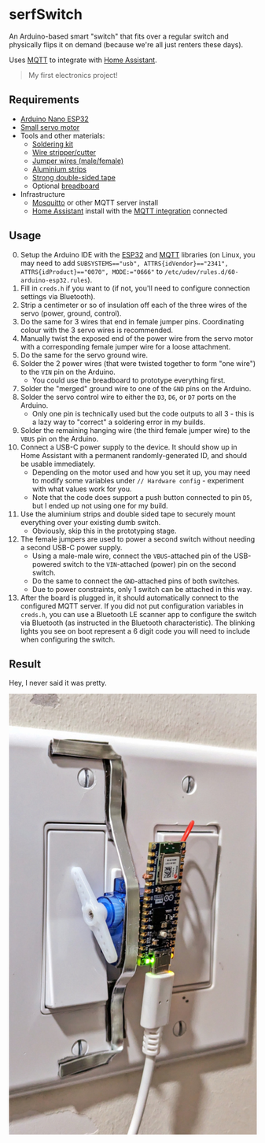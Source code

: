 # serfSwitch

An Arduino-based smart "switch" that fits over a regular switch and physically flips it on demand (because we're all just renters these days).

Uses [MQTT](https://mqtt.org/) to integrate with [Home Assistant](https://www.home-assistant.io/).

> My first electronics project!

## Requirements

- [Arduino Nano ESP32](https://docs.arduino.cc/hardware/nano-esp32)
- [Small servo motor](https://www.amazon.ca/dp/B0BMFY8SX8?psc=1&ref=ppx_yo2ov_dt_b_product_details)
- Tools and other materials:
  - [Soldering kit](https://www.amazon.ca/dp/B085Y328GK?psc=1&ref=ppx_yo2ov_dt_b_product_details)
  - [Wire stripper/cutter](https://www.amazon.ca/dp/B073YG65N2?ref=ppx_yo2ov_dt_b_product_details&th=1)
  - [Jumper wires (male/female)](https://www.amazon.ca/IZOKEE-240pcs-Solderless-Breadboard-Arduino/dp/B08151TQHG/ref=sr_1_5?crid=36ZMSYJOC62IM&keywords=female+jumper&qid=1693773281&sprefix=female+jumer%2Caps%2C309&sr=8-5)
  - [Aluminium strips](https://www.amazon.ca/dp/B07PDDCMC5?psc=1&ref=ppx_yo2ov_dt_b_product_details)
  - [Strong double-sided tape](https://www.amazon.ca/dp/B07PYG86FC?psc=1&ref=ppx_yo2ov_dt_b_product_details)
  - Optional [breadboard](https://www.amazon.ca/BB400-Solderless-BreadBoard-tie-Points-Backing/dp/B00Q9G8MQS)
- Infrastructure
  - [Mosquitto](https://mosquitto.org/) or other MQTT server install
  - [Home Assistant](https://www.home-assistant.io/) install with the [MQTT integration](https://www.home-assistant.io/integrations/mqtt/) connected

## Usage

0. Setup the Arduino IDE with the [ESP32](https://github.com/espressif/arduino-esp32) and [MQTT](https://www.arduino.cc/reference/en/libraries/mqtt/) libraries (on Linux, you may need to add `SUBSYSTEMS=="usb", ATTRS{idVendor}=="2341", ATTRS{idProduct}=="0070", MODE:="0666"` to `/etc/udev/rules.d/60-arduino-esp32.rules`).
1. Fill in `creds.h` if you want to (if not, you'll need to configure connection settings via Bluetooth).
2. Strip a centimeter or so of insulation off each of the three wires of the servo (power, ground, control).
3. Do the same for 3 wires that end in female jumper pins. Coordinating colour with the 3 servo wires is recommended.
4. Manually twist the exposed end of the power wire from the servo motor with a corresponding female jumper wire for a loose attachment.
5. Do the same for the servo ground wire.
6. Solder the 2 power wires (that were twisted together to form "one wire") to the `VIN` pin on the Arduino.
   - You could use the breadboard to prototype everything first.
7. Solder the "merged" ground wire to one of the `GND` pins on the Arduino.
8. Solder the servo control wire to either the `D3`, `D6`, or `D7` ports on the Arduino.
   - Only one pin is technically used but the code outputs to all 3 - this is a lazy way to "correct" a soldering error in my builds.
9. Solder the remaining hanging wire (the third female jumper wire) to the `VBUS` pin on the Arduino.
10. Connect a USB-C power supply to the device. It should show up in Home Assistant with a permanent randomly-generated ID, and should be usable immediately.
    - Depending on the motor used and how you set it up, you may need to modify some variables under `// Hardware config` - experiment with what values work for you.
    - Note that the code does support a push button connected to pin `D5`, but I ended up not using one for my build.
11. Use the aluminium strips and double sided tape to securely mount everything over your existing dumb switch.
    - Obviously, skip this in the prototyping stage.
12. The female jumpers are used to power a second switch without needing a second USB-C power supply.
    - Using a male-male wire, connect the `VBUS`-attached pin of the USB-powered switch to the `VIN`-attached (power) pin on the second switch.
    - Do the same to connect the `GND`-attached pins of both switches.
    - Due to power constraints, only 1 switch can be attached in this way.
13. After the board is plugged in, it should automatically connect to the configured MQTT server. If you did not put configuration variables in `creds.h`, you can use a Bluetooth LE scanner app to configure the switch via Bluetooth (as instructed in the Bluetooth characteristic). The blinking lights you see on boot represent a 6 digit code you will need to include when configuring the switch.

## Result

Hey, I never said it was pretty.

![result.jpeg](result.jpeg)